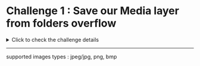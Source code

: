 # Challenge 1 : Save our Media layer from folders overflow

<details>
<summary>Click to check the challenge details</summary>

## Challnge-1 details

### Context
The Media layer (called cdn - even it's not a real cdn) is composed by an app that generates and serves multiple sizes on the fly.
In first request, the app fetch the original media, generates 3 sizes (sm, md, lg), and stores them in order to serve them directly from the disk in the future.     

### Problematic
It's common that linux folders have a limit of sub-folder they can hold. 
Our internal app can save files under a custom path, but we need a custom vhost that can serve those files from that custom path.

### Expected resolution
Using ansible and docker-compose, pop-up 2 containers distributed as following:

1. 1 x Openresty container (this will contain your resolution)
2. 1 x PHP container that hosts your sample.

***Resolution example*** 

A request can ask to serve a file under the following path: `/stores/XYZ20211008ABC/categorie/image.png`

we need a vhost that can reformulate this request to the following: `/stores/XY/Z2/XYZ20211008ABC/categorie/image.png`

### Hints
Nginx doesn't support lua scripting so you can manipulate the coming request as you want, here we can introduce - lua scripting - a scripting module that is added in top of nginx to allow customized scripting.

<br />

[👉 more details](https://github.com/youcan-shop/coding-challenges/blob/master/DevOps%20Engineer/README.md#coding-challenge-i-save-our-media-layer-from-folders-overflow)

</details>

---



supported images types : jpeg/jpg, png, bmp

